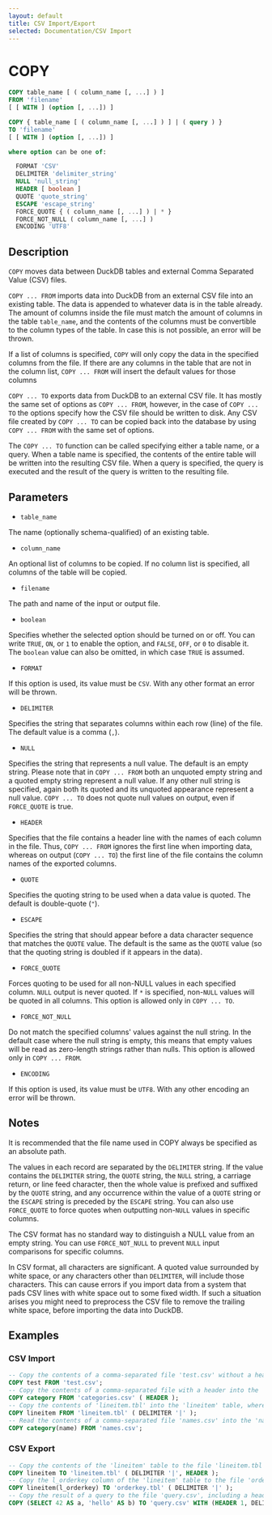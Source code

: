 ```yaml
---
layout: default
title: CSV Import/Export
selected: Documentation/CSV Import
---
```

# COPY

```sql
COPY table_name [ ( column_name [, ...] ) ]
FROM 'filename'
[ [ WITH ] (option [, ...]) ]

COPY { table_name [ ( column_name [, ...] ) ] | ( query ) }
TO 'filename'
[ [ WITH ] (option [, ...]) ]

where option can be one of:

  FORMAT 'CSV'
  DELIMITER 'delimiter_string'
  NULL 'null_string'
  HEADER [ boolean ]
  QUOTE 'quote_string'
  ESCAPE 'escape_string'
  FORCE_QUOTE { ( column_name [, ...] ) | * }
  FORCE_NOT_NULL ( column_name [, ...] )
  ENCODING 'UTF8'
```

## Description

`COPY` moves data between DuckDB tables and external Comma Separated Value (CSV) files.

`COPY ... FROM` imports data into DuckDB from an external CSV file into an existing table. The data is appended to whatever data is in the table already. The amount of columns inside the file must match the amount of columns in the table `table_name`, and the contents of the columns must be convertible to the column types of the table. In case this is not possible, an error will be thrown.

If a list of columns is specified, `COPY` will only copy the data in the specified columns from the file. If there are any columns in the table that are not in the column list, `COPY ... FROM` will insert the default values for those columns

`COPY ... TO` exports data from DuckDB to an external CSV file. It has mostly the same set of options as `COPY ... FROM`, however, in the case of `COPY ... TO` the options specify how the CSV file should be written to disk. Any CSV file created by `COPY ... TO` can be copied back into the database by using `COPY ... FROM` with the same set of options.

The `COPY ... TO` function can be called specifying either a table name, or a query. When a table name is specified, the contents of the entire table will be written into the resulting CSV file. When a query is specified, the query is executed and the result of the query is written to the resulting file.

## Parameters

* `table_name`

The name (optionally schema-qualified) of an existing table.

* `column_name`

An optional list of columns to be copied. If no column list is specified, all columns of the table will be copied.

* `filename`

The path and name of the input or output file.

* `boolean`

Specifies whether the selected option should be turned on or off. You can write `TRUE`, `ON`, or `1` to enable the option, and `FALSE`, `OFF`, or `0` to disable it. The `boolean` value can also be omitted, in which case `TRUE` is assumed.

* `FORMAT`

If this option is used, its value must be `CSV`. With any other format an error will be thrown.

* `DELIMITER`

Specifies the string that separates columns within each row (line) of the file. The default value is a comma (`,`).

* `NULL`

Specifies the string that represents a null value. The default is an empty string. Please note that in `COPY ... FROM` both an unquoted empty string and a quoted empty string represent a null value. If any other null string is specified, again both its quoted and its unquoted appearance represent a null value. `COPY ... TO` does not quote null values on output, even if `FORCE_QUOTE` is true.

* `HEADER`

Specifies that the file contains a header line with the names of each column in the file. Thus, `COPY ... FROM` ignores the first line when importing data, whereas on output (`COPY ... TO`) the first line of the file contains the column names of the exported columns.

* `QUOTE`

Specifies the quoting string to be used when a data value is quoted. The default is double-quote (`"`).

* `ESCAPE`

Specifies the string that should appear before a data character sequence that matches the `QUOTE` value. The default is the same as the `QUOTE` value (so that the quoting string is doubled if it appears in the data).

* `FORCE_QUOTE`

Forces quoting to be used for all non-NULL values in each specified column. `NULL` output is never quoted. If `*` is specified, non-`NULL` values will be quoted in all columns. This option is allowed only in `COPY ... TO`.

* `FORCE_NOT_NULL`

Do not match the specified columns' values against the null string. In the default case where the null string is empty, this means that empty values will be read as zero-length strings rather than nulls. This option is allowed only in `COPY ... FROM`.

* `ENCODING`

If this option is used, its value must be `UTF8`. With any other encoding an error will be thrown.

## Notes

It is recommended that the file name used in COPY always be specified as an absolute path.

The values in each record are separated by the `DELIMITER` string. If the value contains the `DELIMITER` string, the `QUOTE` string, the `NULL` string, a carriage return, or line feed character, then the whole value is prefixed and suffixed by the `QUOTE` string, and any occurrence within the value of a `QUOTE` string or the `ESCAPE` string is preceded by the `ESCAPE` string. You can also use `FORCE_QUOTE` to force quotes when outputting non-`NULL` values in specific columns.

The CSV format has no standard way to distinguish a NULL value from an empty string. You can use `FORCE_NOT_NULL` to prevent `NULL` input comparisons for specific columns.

In CSV format, all characters are significant. A quoted value surrounded by white space, or any characters other than `DELIMITER`, will include those characters. This can cause errors if you import data from a system that pads CSV lines with white space out to some fixed width. If such a situation arises you might need to preprocess the CSV file to remove the trailing white space, before importing the data into DuckDB.

## Examples

### CSV Import

```sql
-- Copy the contents of a comma-separated file 'test.csv' without a header into the table 'test'
COPY test FROM 'test.csv';
-- Copy the contents of a comma-separated file with a header into the 'category' table
COPY category FROM 'categories.csv' ( HEADER );
-- Copy the contents of 'lineitem.tbl' into the 'lineitem' table, where the contents are delimited by a pipe character ('|')
COPY lineitem FROM 'lineitem.tbl' ( DELIMITER '|' );
-- Read the contents of a comma-separated file 'names.csv' into the 'name' column of the 'category' table. Any other columns of this table are filled with their default value.
COPY category(name) FROM 'names.csv';
```

### CSV Export

```sql
-- Copy the contents of the 'lineitem' table to the file 'lineitem.tbl', where the columns are delimited by a pipe character ('|'), including a header line.
COPY lineitem TO 'lineitem.tbl' ( DELIMITER '|', HEADER );
-- Copy the l_orderkey column of the 'lineitem' table to the file 'orderkey.tbl'
COPY lineitem(l_orderkey) TO 'orderkey.tbl' ( DELIMITER '|' );
-- Copy the result of a query to the file 'query.csv', including a header with column names
COPY (SELECT 42 AS a, 'hello' AS b) TO 'query.csv' WITH (HEADER 1, DELIMITER ',');
```
